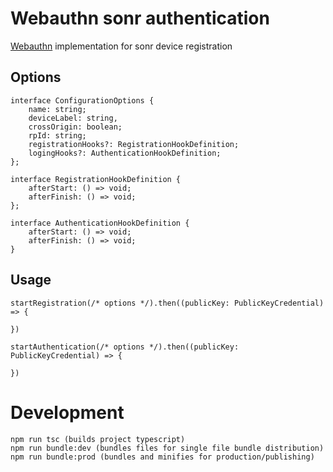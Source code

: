 # Webauthn sonr authentication

[Webauthn](https://webauthn.io/) implementation for sonr device registration 
 
## Options
```
interface ConfigurationOptions {
    name: string;
    deviceLabel: string,
    crossOrigin: boolean;
    rpId: string;
    registrationHooks?: RegistrationHookDefinition;
    logingHooks?: AuthenticationHookDefinition;
};

interface RegistrationHookDefinition {
    afterStart: () => void;
    afterFinish: () => void;
};

interface AuthenticationHookDefinition {
    afterStart: () => void;
    afterFinish: () => void;
}
```
## Usage
```
startRegistration(/* options */).then((publicKey: PublicKeyCredential) => {

})
```

```
startAuthentication(/* options */).then((publicKey: PublicKeyCredential) => {

})
```

# Development
```
npm run tsc (builds project typescript)
npm run bundle:dev (bundles files for single file bundle distribution)
npm run bundle:prod (bundles and minifies for production/publishing)
```